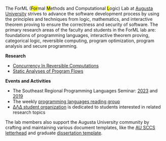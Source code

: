 The ForML (<mark>For</mark>mal <mark>M</mark>ethods and Computational <mark>L</mark>ogic) Lab 
at [Augusta University](https://www.augusta.edu) strives to advance the software
development process by using the principles and techniques from
logic, mathematics, and interactive theorem proving to
ensure the correctness and security of software.
The primary research areas of the faculty and students in the ForML
lab are: foundations of programming languages, interactive theorem
proving, categorical logic, reversible computing, program optimization, 
program analysis and secure programming.

**Research**

* [Concurrency In Reversible Computations](https://github.com/CinRC)
* [Static Analyses of Program Flows](https://github.com/statycc)


**Events and Activities**

* The Southeast Regional Programming Languages Seminar: [2023](https://the-au-forml-lab.github.io/SERPL/events/2023/) and [2019](https://the-au-forml-lab.github.io/SERPL2019/)  
* The weekly [programming languages reading group](https://the-au-forml-lab.github.io/plgroup/)
* [ΔΛΔ student organization](https://augusta.presence.io/organization/delta-lambda-delta)
  is dedicated to students interested in related research topics

The lab members also support the Augusta University community by crafting and maintaining various document templates, like 
the [AU SCCS letterhead](https://github.com/the-au-forml-lab/au_ccs_letterhead_template) and
graduate [dissertation template](https://github.com/the-au-forml-lab/au_ccs_dissertation_template).



